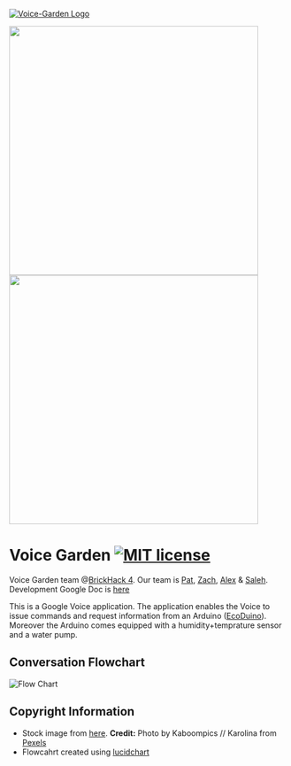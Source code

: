 [![Voice-Garden Logo](https://github.com/SweetmanTech/brick-hack-voice-garden/blob/master/photo-192x192.jpg?raw=true)](https://github.com/SweetmanTech/brick-hack-voice-garden)

<img src="photo-1920x1920.png" height = "450" width="450">
<img src="/photo-1920x1920.png" height = "450" width="450">


# Voice Garden [![MIT license](https://img.shields.io/badge/license-MIT-lightgrey.svg)](https://raw.githubusercontent.com/SweetmanTech/brick-hack-voice-garden/master/LICENSE)

Voice Garden team @[BrickHack 4](https://brickhack.io/). Our team is [Pat](https://github.com/SweetmanTech), [Zach](https://github.com/BronxBombers), [Alex](https://github.com/alex9jk) & [Saleh](https://github.com/qirh).
Development Google Doc is [here](https://docs.google.com/document/d/17A3qvEIXEAEWF4IlBtXKWe8o2696Y7JVG5GbErC8sJk/edit) 

This is a Google Voice application. The application enables the Voice to issue commands and request information from an Arduino ([EcoDuino](https://www.dfrobot.com/product-641.html)). Moreover the Arduino comes equipped with a humidity+temprature sensor and a water pump.


## Conversation Flowchart
![Flow Chart](https://github.com/SweetmanTech/brick-hack-voice-garden/blob/master/flow.png?raw=true)




## Copyright Information
* Stock image from [here](https://www.pexels.com/photo/watering-plants-with-a-watering-can-6442/). **Credit:** Photo by Kaboompics // Karolina from [Pexels](https://www.pexels.com/photo/watering-plants-with-a-watering-can-6442/)
* Flowcahrt created using [lucidchart](https://www.lucidchart.com)
